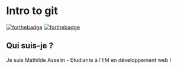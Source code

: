 # Intro to git 

[![forthebadge](http://forthebadge.com/images/badges/built-with-love.svg)](http://forthebadge.com)  [![forthebadge](http://forthebadge.com/images/badges/powered-by-electricity.svg)](http://forthebadge.com)

## Qui suis-je ?

Je suis Mathilde Asselin - Etudiante à l'IIM en développement web ! 